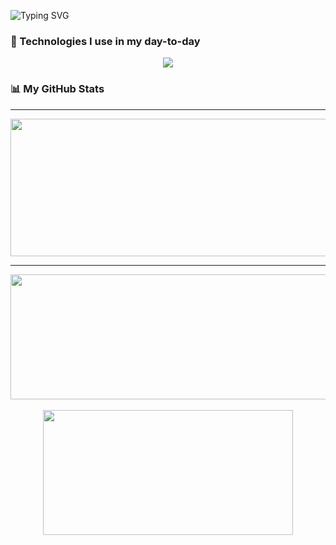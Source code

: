 ![Typing SVG](https://readme-typing-svg.demolab.com?font=Serif&size=26&pause=1500&weight=600&duration=3500&color=FFFFFF&background=FFFFFF00&center=true&vcenter=true&width=1000&height=60&lines=✌️+Hey!+My+name+is+Antonio+and+I'm+on+my+way+to+be+a+FullStack+Dev+👨🏻‍💻)

### 🚀 Technologies I use in my day-to-day
<p align="center">
  <a href="https://skillicons.dev">
    <img src="https://skillicons.dev/icons?i=js,ts,tailwind,react,figma,nextjs,vite,nodejs,express,py,linux" />
  </a>
</p>

### 📊 My GitHub Stats
  ---

  
<p align="center">
  <img width="800" height="220" src="https://streak-stats.demolab.com?user=antoniobiasotti&theme=highcontrast&hide_border=true&border_radius=5&card_width=800">
</p>


---




<p align="center">
  <img width="600" height="200" src="https://github-readme-stats.vercel.app/api?username=antoniobiasotti&show_icons=true&theme=vision-friendly-dark">
  <br><br>
  <img width="400" height="200" src="https://github-readme-stats.vercel.app/api/top-langs/?username=antoniobiasotti&size_weight=0.15&count_weight=0.5&layout=compact&theme=vision-friendly-dark">
</p> 
